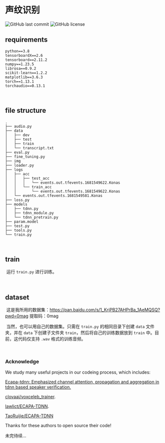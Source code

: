 # 声纹识别

![GitHub last commit](https://img.shields.io/github/last-commit/konas122/Voiceprint-recognition)
![GitHub license](https://img.shields.io/github/license/konas122/Voiceprint-recognition?style=flat-square)

## requirements

```
python==3.8
tensorboardX==2.6
tensorboard==2.11.2
numpy==1.23.5
librosa==0.9.2
scikit-learn==1.2.2
matplotlib==3.6.3
torch==1.13.1
torchaudio==0.13.1            
```

​	
## file structure
```
.
├── audio.py
├── data
│   ├── dev
│   ├── test
│   ├── train
│   └── transcript.txt
├── eval.py
├── fine_tuning.py
├── img
├── loader.py
├── logs
│   ├── acc
│   │   ├── test_acc
│   │   │   └── events.out.tfevents.1681549622.Konas
│   │   └── train_acc
│   │       └── events.out.tfevents.1681549622.Konas
│   └── events.out.tfevents.1681549581.Konas
├── loss.py
├── models
│   ├── tdnn.py
│   ├── tdnn_module.py
│   └── tdnn_pretrain.py
├── param.model
├── test.py
├── tools.py
└── train.py
```

​	
## train
​	运行 `train.py` 进行训练。



​	
## dataset
​	这是我所用的数据集：https://pan.baidu.com/s/1_KrjPB27AHPrBa_1AeMQSQ?pwd=0mag	提取码：0mag	

​	当然，也可以用自己的数据集。只需在 `train.py` 的相同目录下创建 `data` 文件夹，并在 `data` 下创建子文件夹 `train`，然后将自己的训练数据放到 `train` 中。目前，这代码仅支持 `.wav` 格式的训练音频。

​	

### Acknowledge

We study many useful projects in our codeing process, which includes:

[Ecapa-tdnn: Emphasized channel attention, propagation and aggregation in tdnn based speaker verification.](https://arxiv.org/abs/2005.07143v3)

[clovaai/voxceleb_trainer](https://github.com/clovaai/voxceleb_trainer).

[lawlict/ECAPA-TDNN](https://github.com/lawlict/ECAPA-TDNN/blob/master/ecapa_tdnn.py).

[TaoRuijie/ECAPA-TDNN](https://github.com/TaoRuijie/ECAPA-TDNN)

Thanks for these authors to open source their code!

未完待续...
